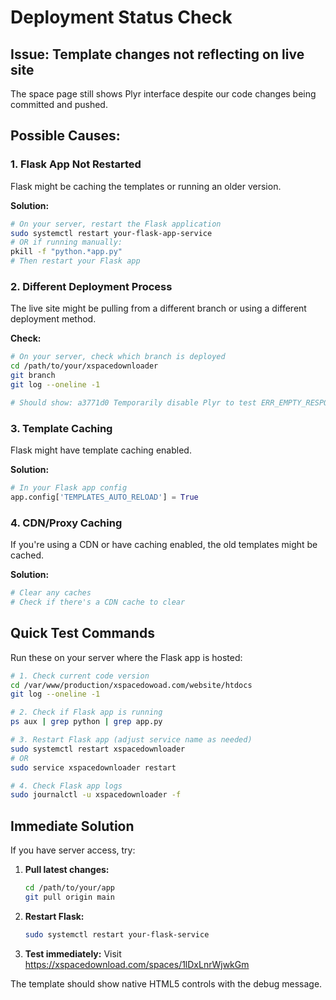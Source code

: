 # Deployment Status Check

## Issue: Template changes not reflecting on live site

The space page still shows Plyr interface despite our code changes being committed and pushed.

## Possible Causes:

### 1. Flask App Not Restarted
Flask might be caching the templates or running an older version.

**Solution:**
```bash
# On your server, restart the Flask application
sudo systemctl restart your-flask-app-service
# OR if running manually:
pkill -f "python.*app.py"
# Then restart your Flask app
```

### 2. Different Deployment Process
The live site might be pulling from a different branch or using a different deployment method.

**Check:**
```bash
# On your server, check which branch is deployed
cd /path/to/your/xspacedownloader
git branch
git log --oneline -1

# Should show: a3771d0 Temporarily disable Plyr to test ERR_EMPTY_RESPONSE issue
```

### 3. Template Caching
Flask might have template caching enabled.

**Solution:**
```python
# In your Flask app config
app.config['TEMPLATES_AUTO_RELOAD'] = True
```

### 4. CDN/Proxy Caching
If you're using a CDN or have caching enabled, the old templates might be cached.

**Solution:**
```bash
# Clear any caches
# Check if there's a CDN cache to clear
```

## Quick Test Commands

Run these on your server where the Flask app is hosted:

```bash
# 1. Check current code version
cd /var/www/production/xspacedowoad.com/website/htdocs
git log --oneline -1

# 2. Check if Flask app is running
ps aux | grep python | grep app.py

# 3. Restart Flask app (adjust service name as needed)
sudo systemctl restart xspacedownloader
# OR
sudo service xspacedownloader restart

# 4. Check Flask app logs
sudo journalctl -u xspacedownloader -f
```

## Immediate Solution

If you have server access, try:

1. **Pull latest changes:**
   ```bash
   cd /path/to/your/app
   git pull origin main
   ```

2. **Restart Flask:**
   ```bash
   sudo systemctl restart your-flask-service
   ```

3. **Test immediately:**
   Visit https://xspacedownload.com/spaces/1lDxLnrWjwkGm

The template should show native HTML5 controls with the debug message.